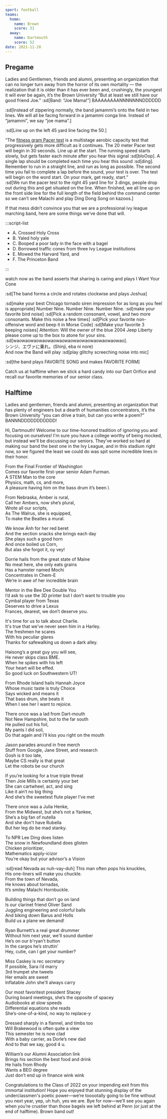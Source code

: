 ```yaml
---
sport: football
teams:
  home:
    name: Brown
    score: 31
  away:
    name: Dartmouth
    score: 52
date: 2021-11-20
---
```


## Pregame

Ladies and Gentlemen, friends and alumni, presenting an organization that can no longer turn away from the horror of its own mortality — the realization that it is older than it has ever been and, crushingly, the youngest it will ever be again, it’s the Brown University “But at least we still have our good friend Joe.” :sd[Band: “Joe Mama!”] BAAAAAAAANNNNNNNDDDDDD

:sd[Instead of zippering normally, the band jamammi’s onto the field in two lines. We will all be facing forward in a jamammi conga line. Instead of “jamammi”, we say “joe mama”.]

:sd[Line up on the left 45 yard line facing the 50.]

“The [fitness gram Pacer test](https://www.youtube.com/watch?v=Y82jDHRrswc) is a multistage aerobic capacity test that progressively gets more difficult as it continues. The 20 meter Pacer test will begin in 30 seconds. Line up at the start. The running speed starts slowly, but gets faster each minute after you hear this signal :sd[bloOop]. A single lap should be completed each time you hear this sound :sd[ding]. Remember to run in a straight line, and run as long as possible. The second time you fail to complete a lap before the sound, your test is over. The test will begin on the word start. On your mark, get ready, start.”\
:sd[We run the pacer test to the right 45 yard line for 3 dings, people drop out during this and get situated on the line. When finished, we all line up on the front side line for the full length of the field behind the command center so we can’t see Malachi and play Ding Dong Song on kazoos.]

If that mess didn’t convince you that we are a professional ivy league marching band, here are some things we’ve done that will.

:::script-list

- A. Crossed Holy Cross
- B. Yaled holy yale
- C. Booped a poor lady in the face with a bagel
- D. Borrowed traffic cones from three Ivy League institutions
- E. Mowed the Harvard Yard, and
- F. The Princeton Band

:::

watch now as the band asserts that sharing is caring and plays I Want Your Cone

:sd[The band forms a circle and rotates clockwise and plays Joshua]

:sd[make your best Chicago tornado siren impression for as long as you feel is appropriate] Number Nine. Number Nine. Number Nine. :sd[make your favorite bird noise] :sd[Pick a random consonant, vowel, and two more consonants. Make this noise a few times] :sd[Pick your favorite non-offensive word and beep it in Morse Code] :sd[Make your favorite 3 beeping noises] Attention: Will the owner of the blue 2004 Jeep Liberty please come up to the box to atone for your sins. :sd[waowaowaowaowaowaowaowaowaowaowaowaowao].\
シンジ、エヴァに乗れ。(Shinji, eba ni nore)\
And now the Band will play :sd[play glitchy screeching noise into mic]

:sd[the band plays FAVORITE SONG and makes FAVORITE FORM]

Catch us at halftime when we stick a hard candy into our Dart Orifice and recall our favorite memories of our senior class.

## Halftime

Ladies and gentlemen, friends and alumni, presenting an organization that has plenty of engineers but a dearth of humanities concentrators, it’s the Brown University “you can drive a train, but can you write a poem?” BANNNDDDDDDDDDDD!

Hi, Dartmouth! Welcome to our time-honored tradition of ignoring you and focusing on ourselves! I'm sure you have a college worthy of being mocked, but instead we'll be discussing our seniors. They’ve worked so hard at making our band the best one in the Ivy League, and in this stadium right now, so we figured the least we could do was spit some incredible lines in their honor.

From the Final Frontier of Washington\
Comes our favorite first-year senior Adam Furman.\
A STEM Man to the core\
Physics, math, cs, and more,\
A pleasure having him on the bass drum it’s been.\

From Nebraska, Amber is rural,\
Call her Ambers, now she’s plural,\
Wrote all our scripts,\
As The Walrus, she is equipped,\
To make the Beatles a mural.

We know Ánh for her red beret\
And the section snacks she brings each day\
She plays such a good horn\
And once boiled us Corn, \
But alas she forgot it, oy vey!

Dorrie hails from the great state of Maine\
No meat here, she only eats grains\
Has a hamster named Mochi\
Concentrates in Chem-E\
We’re in awe of her incredible brain

Mentor in the Bee Dee Double You\
I’d ask to use the 3D printer but I don’t want to trouble you\
Cymbal player from Texas\
Deserves to drive a Lexus\
Frances, dearest, we don’t deserve you.

It's time for us to talk about Charlie.\
It's true that we've never seen him in a Harley.\
The freshmen he scares\
With his peculiar glares\
Thanks for safewalking us down a dark alley.

Haisong’s a great guy you will see,\
He never skips class BME.\
When he spikes with his left\
Your heart will be effed.\
So good luck on Southwestern UT!

From Rhode Island hails Hannah Joyce\
Whose music taste is truly Choice\
Says wicked and means it\
That bass drum, she beats it\
When I see her I want to rejoice.

There once was a lad from Dart-mouth\
Not New Hampshire, but to the far south\
He pulled out his foil,\
My pants I did soil,\
Do that again and I’ll kiss you right on the mouth

Jason parades around in free merch\
Stuff from Google, Jane Street, and research\
Gosh is it too late,\
Maybe CS really is that great\
Let the robots be our church

If you’re looking for a true triple threat\
Then Joie Mills is certainly your bet\
She can cartwheel, act, and sing\
Like it ain’t no big thing\
And she’s the sweetest flute player I’ve met

There once was a Julia Henke,\
From the Midwest, but she’s not a Yankee,\
She’s a big fan of nutella\
And she don't have Rubella\
But her leg do be mad stanky.

To NPR Lee Ding does listen\
The snow in Newfoundland does glisten\
Chicken prioritizer,\
Mathematics apply-icizor\
You’re okay but your advisor’s a Vision

:sd[read Nevada as nuh-vay-duh] This man often pops his knuckles,\
His one-liners will make you chuckle.\
From the town of Nevada,\
He knows about tornadas,\
It’s smiley Malachi Hornbuckle.

Building things that don’t go on land\
Is our clarinet friend Oliver Sand\
Juggling engineering and colorful balls\
And biking down Barus and Holls\
Build us a plane we demand!

Ryan Burnett’s a real great drummer\
Without him next year, we'll sound dumber\
He’s on our b'ryan't button\
In the cargos he’s struttin’\
Hey, cutie, can I get your number?

Miss Caskey is rec secretary\
If possible, Sara i’d marry\
3rd trumpet she tweets\
Her emails are sweet\
Inflatable John she'll always carry

Our most favoritest president Stacey\
During board meetings, she’s the opposite of spacey\
Audiobooks at slow speeds\
Differential equations she reads\
She’s-one-of-a-kind, no way to replace-y

Dressed sharply in a flannel, and timbs too\
Will Brakewood is often quite a view\
This semester he is now clad\
With a baby carrier, as Dorle’s new dad\
And to that we say, good 4 u.

William’s our Alumni Association link\
Brings his section the best food and drink\
He hails from Rhody\
Wants a BEO degree\
Just don’t end up in finance wink wink

Congratulations to the Class of 2022 on your impending exit from this immortal institution! Hope you enjoyed that stunning display of the underclassmen's poetic power—we’re tooootally going to be fine without you next year, yep, uh huh, yes we are. Bye for now—we’ll see you again when you’re crustier than those bagels we left behind at Penn (or just at the end of halftime). Brown band out!
